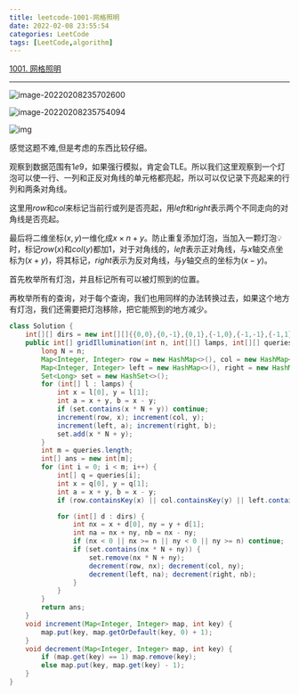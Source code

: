 ```yaml
---
title: leetcode-1001-网格照明
date: 2022-02-08 23:55:54
categories: LeetCode
tags: [LeetCode,algorithm]
---
```


[1001. 网格照明](https://leetcode-cn.com/problems/grid-illumination/ "1001. 网格照明")

<hr/>

![image-20220208235702600](https://gitee.com/cao_ziqiang/img/raw/master/20220208235702.png)

![image-20220208235754094](https://gitee.com/cao_ziqiang/img/raw/master/20220208235910.png)

![img](https://gitee.com/cao_ziqiang/img/raw/master/20220208235923.jpeg)

感觉这题不难,但是考虑的东西比较仔细。

观察到数据范围有$1e9$，如果强行模拟，肯定会TLE。所以我们这里观察到一个灯泡可以使一行、一列和正反对角线的单元格都亮起，所以可以仅记录下亮起来的行列和两条对角线。

这里用$row$和$col$来标记当前行或列是否亮起，用$left$和$right$表示两个不同走向的对角线是否亮起。

最后将二维坐标$(x,y)$一维化成$x \times n + y$。防止重复添加灯泡，当加入一颗灯泡💡时，标记$row(x)$和$col(y)$都加1，对于对角线的，$left$表示正对角线，与$x$轴交点坐标为$(x+y)$，将其标记，$right$表示为反对角线，与$y$轴交点的坐标为$(x-y)$。

首先枚举所有灯泡，并且标记所有可以被灯照到的位置。

再枚举所有的查询，对于每个查询，我们也用同样的办法转换过去，如果这个地方有灯泡，我们还需要把灯泡移除，把它能照到的地方减少。

```java
class Solution {
    int[][] dirs = new int[][]{{0,0},{0,-1},{0,1},{-1,0},{-1,-1},{-1,1},{1,0},{1,-1},{1,1}};
    public int[] gridIllumination(int n, int[][] lamps, int[][] queries) {
        long N = n;
        Map<Integer, Integer> row = new HashMap<>(), col = new HashMap<>();
        Map<Integer, Integer> left = new HashMap<>(), right = new HashMap<>();
        Set<Long> set = new HashSet<>();
        for (int[] l : lamps) {
            int x = l[0], y = l[1];
            int a = x + y, b = x - y;
            if (set.contains(x * N + y)) continue;
            increment(row, x); increment(col, y);
            increment(left, a); increment(right, b);
            set.add(x * N + y);
        }
        int m = queries.length;
        int[] ans = new int[m];
        for (int i = 0; i < m; i++) {
            int[] q = queries[i];
            int x = q[0], y = q[1];
            int a = x + y, b = x - y;
            if (row.containsKey(x) || col.containsKey(y) || left.containsKey(a) || right.containsKey(b)) ans[i] = 1;

            for (int[] d : dirs) {
                int nx = x + d[0], ny = y + d[1];
                int na = nx + ny, nb = nx - ny;
                if (nx < 0 || nx >= n || ny < 0 || ny >= n) continue;
                if (set.contains(nx * N + ny)) {
                    set.remove(nx * N + ny);
                    decrement(row, nx); decrement(col, ny);
                    decrement(left, na); decrement(right, nb);
                }
            }
        }
        return ans;
    }
    void increment(Map<Integer, Integer> map, int key) {
        map.put(key, map.getOrDefault(key, 0) + 1);
    }
    void decrement(Map<Integer, Integer> map, int key) {
        if (map.get(key) == 1) map.remove(key);
        else map.put(key, map.get(key) - 1);
    }
}
```

